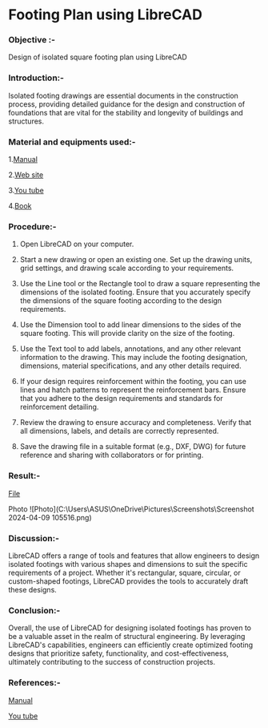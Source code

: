 # Footing Plan using LibreCAD
### Objective :- 
Design of isolated square footing plan using LibreCAD
### Introduction:-
Isolated footing drawings are essential documents in the construction process, providing detailed guidance for the design and construction of foundations that are vital for the stability and longevity of buildings and structures.
### Material and equipments used:-
1.[Manual](https://docs.librecad.org/en/latest/)

2.[Web site](https://www.google.com/search?q=footing+plan+in+librecad&sca_esv=da7bf48eee7538e5&sca_upv=1&rlz=1C1RXQR_en__1098__1098&sxsrf=ACQVn0-g9m8PabMn7gX9-jIhi1--tDMIDA%3A1712917651164&ei=kwwZZry_CamXseMPmqSc0Ao&ved=0ahUKEwj81IHBu7yFAxWpS2wGHRoSB6oQ4dUDCBA&uact=5&oq=footing+plan+in+librecad&gs_lp=Egxnd3Mtd2l6LXNlcnAiGGZvb3RpbmcgcGxhbiBpbiBsaWJyZWNhZDIFECEYoAEyBRAhGKABSNwpUOYGWLUmcAF4AZABAJgBngKgAeUXqgEFMC44Lje4AQPIAQD4AQGYAgugAuoQwgIKEAAYRxjWBBiwA8ICBhAAGBYYHsICCxAAGIAEGIoFGIYDwgIIEAAYgAQYogTCAgcQIRgKGKABmAMAiAYBkAYIkgcFMS4yLjigB4tV&sclient=gws-wiz-serp#ip=1)

3.[You tube](https://www.youtube.com/watch?v=-Ha44ut3yts)

4.[Book](https://github.com/naveenkpareek/CADLAB-WORK-/blob/main/Files/is.sp.47.1988.pdf)
### Procedure:-
1. Open LibreCAD on your computer.

2. Start a new drawing or open an existing one. Set up the drawing units, grid settings, and drawing scale according to your requirements.

3. Use the Line tool or the Rectangle tool to draw a square representing the dimensions of the isolated footing. Ensure that you accurately specify the dimensions of the square footing according to the design requirements.

4. Use the Dimension tool to add linear dimensions to the sides of the square footing. This will provide clarity on the size of the footing.

5. Use the Text tool to add labels, annotations, and any other relevant information to the drawing. This may include the footing designation, dimensions, material specifications, and any other details required.

6. If your design requires reinforcement within the footing, you can use lines and hatch patterns to represent the reinforcement bars. Ensure that you adhere to the design requirements and standards for reinforcement detailing.

7. Review the drawing to ensure accuracy and completeness. Verify that all dimensions, labels, and details are correctly represented.

8.  Save the drawing file in a suitable format (e.g., DXF, DWG) for future reference and sharing with collaborators or for printing.
 
### Result:-
[File](https://github.com/naveenkpareek/CADBIM/blob/main/2114039/libracad/Introduction%20to%20LibraCAD%20interface.dxf)

Photo
![Photo](C:\Users\ASUS\OneDrive\Pictures\Screenshots\Screenshot 2024-04-09 105516.png)
 
### Discussion:-
LibreCAD offers a range of tools and features that allow engineers to design isolated footings with various shapes and dimensions to suit the specific requirements of a project. Whether it's rectangular, square, circular, or custom-shaped footings, LibreCAD provides the tools to accurately draft these designs.

### Conclusion:-
Overall, the use of LibreCAD for designing isolated footings has proven to be a valuable asset in the realm of structural engineering. By leveraging LibreCAD's capabilities, engineers can efficiently create optimized footing designs that prioritize safety, functionality, and cost-effectiveness, ultimately contributing to the success of construction projects. 

### References:-
[Manual](https://docs.librecad.org/en/latest/)

[You tube](https://www.youtube.com/watch?v=-Ha44ut3yts)
